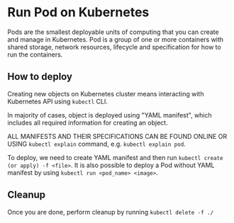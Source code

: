# Run Pod on Kubernetes
Pods are the smallest deployable units of computing that you can create and manage in Kubernetes. Pod is a group of one or more containers with shared storage, network resources, lifecycle and specification for how to run the containers.

## How to deploy
Creating new objects on Kubernetes cluster means interacting with Kubernetes API using `kubectl` CLI.

In majority of cases, object is deployed using "YAML manifest", which includes all required information for creating an object.

ALL MANIFESTS AND THEIR SPECIFICATIONS CAN BE FOUND ONLINE OR USING `kubectl explain` command, e.g. `kubectl explain pod`.

To deploy, we need to create YAML manifest and then run `kubectl create (or apply) -f <file>`. It is also possible to deploy a Pod without YAML manifest by using `kubectl run <pod_name> <image>`.

## Cleanup
Once you are done, perform cleanup by running `kubectl delete -f ./`
